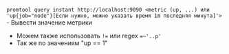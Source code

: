 ```promtool query instant http://localhost:9090 <metric (up, ...) или 'up{job="node"}[Если нужно, можно указать время 1m последняя минута]'>``` - Вывести значение метрики
- Можем также использовать ```!=``` или regex ```=~'..p'```
- Так же по значениям "up == 1"
